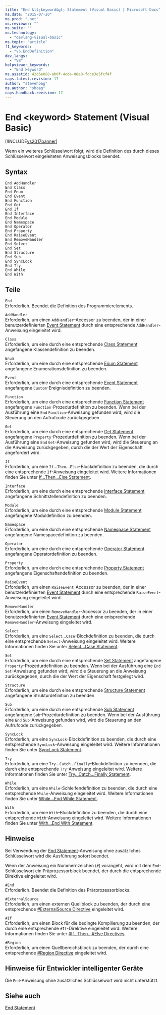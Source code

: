```yaml
---
title: "End &lt;keyword&gt; Statement (Visual Basic) | Microsoft Docs"
ms.date: "2015-07-20"
ms.prod: ".net"
ms.reviewer: ""
ms.suite: ""
ms.technology: 
  - "devlang-visual-basic"
ms.topic: "article"
f1_keywords: 
  - "vb.EndDefinition"
dev_langs: 
  - "VB"
helpviewer_keywords: 
  - "End keyword"
ms.assetid: 42d6e088-ab0f-4cda-88e8-fdce3e5fcf4f
caps.latest.revision: 17
author: "stevehoag"
ms.author: "shoag"
caps.handback.revision: 17
---
```

# End &lt;keyword&gt; Statement (Visual Basic)
[!INCLUDE[vs2017banner](../../../visual-basic/includes/vs2017banner.md)]

Wenn ein weiteres Schlüsselwort folgt, wird die Definition des durch dieses Schlüsselwort eingeleiteten Anweisungsblocks beendet.  
  
## Syntax  
  
```  
End AddHandler  
End Class   
End Enum   
End Event   
End Function   
End Get   
End If   
End Interface   
End Module   
End Namespace   
End Operator   
End Property   
End RaiseEvent  
End RemoveHandler  
End Select   
End Set   
End Structure   
End Sub   
End SyncLock   
End Try   
End While   
End With  
```  
  
## Teile  
 `End`  
 Erforderlich.  Beendet die Definition des Programmierelements.  
  
 `AddHandler`  
 Erforderlich, um einen `AddHandler`\-Accessor zu beenden, der in einer benutzerdefinierten [Event Statement](../../../visual-basic/language-reference/statements/event-statement.md) durch eine entsprechende `AddHandler`\-Anweisung eingeleitet wird.  
  
 `Class`  
 Erforderlich, um eine durch eine entsprechende [Class Statement](../../../visual-basic/language-reference/statements/class-statement.md) angefangene Klassendefinition zu beenden.  
  
 `Enum`  
 Erforderlich, um eine durch eine entsprechende [Enum Statement](../../../visual-basic/language-reference/statements/enum-statement.md) angefangene Enumerationsdefinition zu beenden.  
  
 `Event`  
 Erforderlich, um eine durch eine entsprechende [Event Statement](../../../visual-basic/language-reference/statements/event-statement.md) angefangene `Custom`\-Ereignisdefinition zu beenden.  
  
 `Function`  
 Erforderlich, um eine durch eine entsprechende [Function Statement](../../../visual-basic/language-reference/statements/function-statement.md) angefangene `Function`\-Prozedurdefinition zu beenden.  Wenn bei der Ausführung eine `End` `Function`\-Anweisung gefunden wird, wird die Steuerung an den Aufrufcode zurückgegeben.  
  
 `Get`  
 Erforderlich, um eine durch eine entsprechende [Get Statement](../../../visual-basic/language-reference/statements/get-statement.md) angefangene `Property`\-Prozedurdefinition zu beenden.  Wenn bei der Ausführung eine `End` `Get`\-Anweisung gefunden wird, wird die Steuerung an die Anweisung zurückgegeben, durch die der Wert der Eigenschaft angefordert wird.  
  
 `If`  
 Erforderlich, um eine `If`...`Then`...`Else`\-Blockdefinition zu beenden, die durch eine entsprechende `If`\-Anweisung eingeleitet wird.  Weitere Informationen finden Sie unter [If...Then...Else Statement](../../../visual-basic/language-reference/statements/if-then-else-statement.md).  
  
 `Interface`  
 Erforderlich, um eine durch eine entsprechende [Interface Statement](../../../visual-basic/language-reference/statements/interface-statement.md) angefangene Schnittstellendefinition zu beenden.  
  
 `Module`  
 Erforderlich, um eine durch eine entsprechende [Module Statement](../../../visual-basic/language-reference/statements/module-statement.md) angefangene Moduldefinition zu beenden.  
  
 `Namespace`  
 Erforderlich, um eine durch eine entsprechende [Namespace Statement](../../../visual-basic/language-reference/statements/namespace-statement.md) angefangene Namespacedefinition zu beenden.  
  
 `Operator`  
 Erforderlich, um eine durch eine entsprechende [Operator Statement](../../../visual-basic/language-reference/statements/operator-statement.md) angefangene Operatordefinition zu beenden.  
  
 `Property`  
 Erforderlich, um eine durch eine entsprechende [Property Statement](../../../visual-basic/language-reference/statements/property-statement.md) angefangene Eigenschaftendefinition zu beenden.  
  
 `RaiseEvent`  
 Erforderlich, um einen `RaiseEvent`\-Accessor zu beenden, der in einer benutzerdefinierten [Event Statement](../../../visual-basic/language-reference/statements/event-statement.md) durch eine entsprechende `RaiseEvent`\-Anweisung eingeleitet wird.  
  
 `RemoveHandler`  
 Erforderlich, um einen `RemoveHandler`\-Accessor zu beenden, der in einer benutzerdefinierten [Event Statement](../../../visual-basic/language-reference/statements/event-statement.md) durch eine entsprechende `RemoveHandler`\-Anweisung eingeleitet wird.  
  
 `Select`  
 Erforderlich, um eine `Select`...`Case`\-Blockdefinition zu beenden, die durch eine entsprechende `Select`\-Anweisung eingeleitet wird.  Weitere Informationen finden Sie unter [Select...Case Statement](../../../visual-basic/language-reference/statements/select-case-statement.md).  
  
 `Set`  
 Erforderlich, um eine durch eine entsprechende [Set Statement](../../../visual-basic/language-reference/statements/set-statement.md) angefangene `Property`\-Prozedurdefinition zu beenden.  Wenn bei der Ausführung eine `End` `Set`\-Anweisung gefunden wird, wird die Steuerung an die Anweisung zurückgegeben, durch die der Wert der Eigenschaft festgelegt wird.  
  
 `Structure`  
 Erforderlich, um eine durch eine entsprechende [Structure Statement](../../../visual-basic/language-reference/statements/structure-statement.md) angefangene Strukturdefinition zu beenden.  
  
 `Sub`  
 Erforderlich, um eine durch eine entsprechende [Sub Statement](../../../visual-basic/language-reference/statements/sub-statement.md) angefangene `Sub`\-Prozedurdefinition zu beenden.  Wenn bei der Ausführung eine `End` `Sub`\-Anweisung gefunden wird, wird die Steuerung an den Aufrufcode zurückgegeben.  
  
 `SyncLock`  
 Erforderlich, um eine `SyncLock`\-Blockdefinition zu beenden, die durch eine entsprechende `SyncLock`\-Anweisung eingeleitet wird.  Weitere Informationen finden Sie unter [SyncLock Statement](../../../visual-basic/language-reference/statements/synclock-statement.md).  
  
 `Try`  
 Erforderlich, um eine `Try`...`Catch`...`Finally`\-Blockdefinition zu beenden, die durch eine entsprechende `Try`\-Anweisung eingeleitet wird.  Weitere Informationen finden Sie unter [Try...Catch...Finally Statement](../../../visual-basic/language-reference/statements/try-catch-finally-statement.md).  
  
 `While`  
 Erforderlich, um eine `While`\-Schleifendefinition zu beenden, die durch eine entsprechende `While`\-Anweisung eingeleitet wird.  Weitere Informationen finden Sie unter [While...End While Statement](../../../visual-basic/language-reference/statements/while-end-while-statement.md).  
  
 `With`  
 Erforderlich, um eine `With`\-Blockdefinition zu beenden, die durch eine entsprechende `With`\-Anweisung eingeleitet wird.  Weitere Informationen finden Sie unter [With...End With Statement](../../../visual-basic/language-reference/statements/with-end-with-statement.md).  
  
## Hinweise  
 Bei Verwendung der [End Statement](../../../visual-basic/language-reference/statements/end-statement.md)\-Anweisung ohne zusätzliches Schlüsselwort wird die Ausführung sofort beendet.  
  
 Wenn der Anweisung ein Nummernzeichen \(`#`\) vorangeht, wird mit dem `End`\-Schlüsselwort ein Präprozessorblock beendet, der durch die entsprechende Direktive eingeleitet wird.  
  
 `#End`  
 Erforderlich.  Beendet die Definition des Prärprozessorblocks.  
  
 `#ExternalSource`  
 Erforderlich, um einen externen Quellblock zu beenden, der durch eine entsprechende [\#ExternalSource Directive](../../../visual-basic/language-reference/directives/externalsource-directive.md) eingeleitet wird.  
  
 `#If`  
 Erforderlich, um einen Block für die bedingte Kompilierung zu beenden, der durch eine entsprechende `#If`\-Direktive eingeleitet wird.  Weitere Informationen finden Sie unter [\#If...Then...\#Else Directives](../../../visual-basic/language-reference/directives/if-then-else-directives.md).  
  
 `#Region`  
 Erforderlich, um einen Quellbereichsblock zu beenden, der durch eine entsprechende [\#Region Directive](../../../visual-basic/language-reference/directives/region-directive.md) eingeleitet wird.  
  
## Hinweise für Entwickler intelligenter Geräte  
 Die `End`\-Anweisung ohne zusätzliches Schlüsselwort wird nicht unterstützt.  
  
## Siehe auch  
 [End Statement](../../../visual-basic/language-reference/statements/end-statement.md)